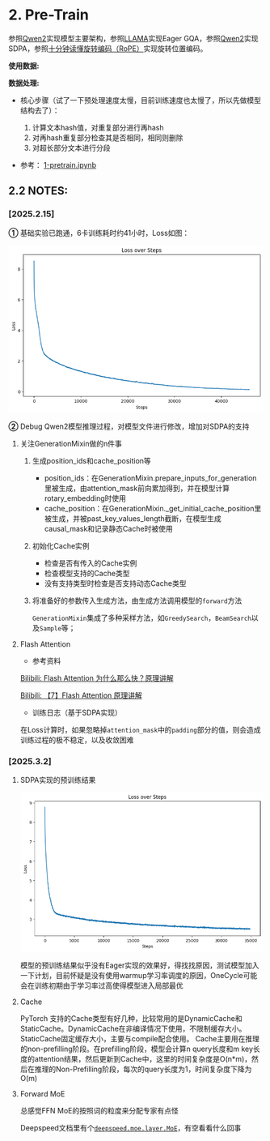 # 2. Pre-Train

参照[Qwen2](https://github.com/huggingface/transformers/blob/main/src/transformers/models/qwen2/modeling_qwen2.py)实现模型主要架构，参照[LLAMA](https://github.com/huggingface/transformers/blob/main/src/transformers/models/llama/modeling_llama.py)实现Eager GQA，参照[Qwen2](https://github.com/huggingface/transformers/blob/main/src/transformers/models/qwen2/modeling_qwen2.py)实现SDPA，参照[十分钟读懂旋转编码（RoPE）](https://zhuanlan.zhihu.com/p/647109286)实现旋转位置编码。

**使用数据:**

**数据处理:**

- 核心步骤（试了一下预处理速度太慢，目前训练速度也太慢了，所以先做模型结构去了）：

    1. 计算文本hash值，对重复部分进行再hash
    2. 对再hash重复部分检查其是否相同，相同则删除
    3. 对超长部分文本进行分段

- 参考： [1-pretrain.ipynb](../notebooks/1-pretrain.ipynb)

## **2.2 NOTES:**

### [2025.2.15]

**①** 基础实验已跑通，6卡训练耗时约41小时，Loss如图：

  ![alt text](../assets/pretrain-loss.png)

**②** Debug Qwen2模型推理过程，对模型文件进行修改，增加对SDPA的支持

1. 关注GenerationMixin做的n件事

   1. 生成position_ids和cache_position等
      - position_ids：在GenerationMixin.prepare_inputs_for_generation里被生成，由attention_mask前向累加得到，并在模型计算rotary_embedding时使用
      - cache_position：在GenerationMixin._get_initial_cache_position里被生成，并被past_key_values_length截断，在模型生成causal_mask和记录静态Cache时被使用

   2. 初始化Cache实例

      - 检查是否有传入的Cache实例
      - 检查模型支持的Cache类型
      - 没有支持类型时检查是否支持动态Cache类型

   3. 将准备好的参数传入生成方法，由生成方法调用模型的`forward`方法

      `GenerationMixin`集成了多种采样方法，如`GreedySearch`，`BeamSearch`以及`Sample`等；

2. Flash Attention

   - 参考资料

    [Bilibili: Flash Attention 为什么那么快？原理讲解](https://www.bilibili.com/video/BV1UT421k7rA)

    [Bilibili: 【7】Flash Attention 原理讲解](https://www.bilibili.com/video/BV17CPkeEEHH)

   - 训练日志（基于SDPA实现）

    在Loss计算时，如果忽略掉`attention_mask`中的`padding`部分的值，则会造成训练过程的极不稳定，以及收敛困难

### [2025.3.2]

1. SDPA实现的预训练结果

   ![SDPA](../assets/sdpa.png)

   模型的预训练结果似乎没有Eager实现的效果好，得找找原因，测试模型加入一下计划，目前怀疑是没有使用warmup学习率调度的原因，OneCycle可能会在训练初期由于学习率过高使得模型进入局部最优

2. Cache

   PyTorch 支持的Cache类型有好几种，比较常用的是DynamicCache和StaticCache。DynamicCache在非编译情况下使用，不限制缓存大小。StaticCache固定缓存大小，主要与compile配合使用。
   Cache主要用在推理的non-prefilling阶段。在prefilling阶段，模型会计算n query长度和m key长度的attention结果，然后更新到Cache中，这里的时间复杂度是O(n*m)，然后在推理的Non-Prefilling阶段，每次的query长度为1，时间复杂度下降为O(m)

3. Forward MoE

   总感觉FFN MoE的按照词的粒度来分配专家有点怪

   Deepspeed文档里有个[`deepspeed.moe.layer.MoE`](https://deepspeed.readthedocs.io/en/latest/moe.html)，有空看看什么回事
